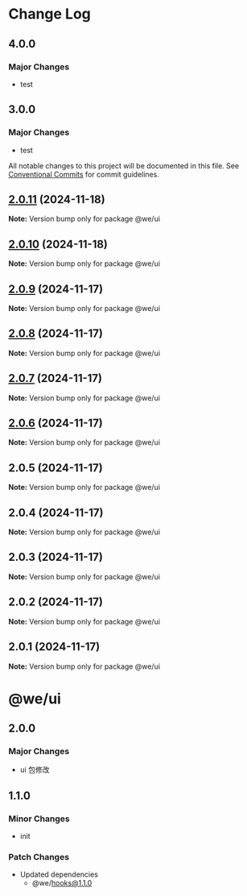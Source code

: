 # Change Log

## 4.0.0

### Major Changes

- test

## 3.0.0

### Major Changes

- test

All notable changes to this project will be documented in this file.
See [Conventional Commits](https://conventionalcommits.org) for commit guidelines.

## [2.0.11](https://github.com/weiAX95/we-lib/compare/@we/ui@2.0.10...@we/ui@2.0.11) (2024-11-18)

**Note:** Version bump only for package @we/ui

## [2.0.10](https://github.com/weiAX95/we-lib/compare/@we/ui@2.0.9...@we/ui@2.0.10) (2024-11-18)

**Note:** Version bump only for package @we/ui

## [2.0.9](https://github.com/weiAX95/we-lib/compare/@we/ui@2.0.7...@we/ui@2.0.9) (2024-11-17)

**Note:** Version bump only for package @we/ui

## [2.0.8](https://github.com/weiAX95/we-lib/compare/@we/ui@2.0.7...@we/ui@2.0.8) (2024-11-17)

**Note:** Version bump only for package @we/ui

## [2.0.7](https://github.com/weiAX95/we-lib/compare/@we/ui@2.0.5...@we/ui@2.0.7) (2024-11-17)

**Note:** Version bump only for package @we/ui

## [2.0.6](https://github.com/weiAX95/we-lib/compare/@we/ui@2.0.5...@we/ui@2.0.6) (2024-11-17)

**Note:** Version bump only for package @we/ui

## 2.0.5 (2024-11-17)

**Note:** Version bump only for package @we/ui

## 2.0.4 (2024-11-17)

**Note:** Version bump only for package @we/ui

## 2.0.3 (2024-11-17)

**Note:** Version bump only for package @we/ui

## 2.0.2 (2024-11-17)

**Note:** Version bump only for package @we/ui

## 2.0.1 (2024-11-17)

**Note:** Version bump only for package @we/ui

# @we/ui

## 2.0.0

### Major Changes

- ui 包修改

## 1.1.0

### Minor Changes

- init

### Patch Changes

- Updated dependencies
  - @we/hooks@1.1.0
